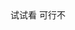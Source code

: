   <link href="rio.css" rel="stylesheet">
<!-- or <link href="rio.min.css" rel="stylesheet"> -->
<div class="rio">
试试看
    可行不
</div>
